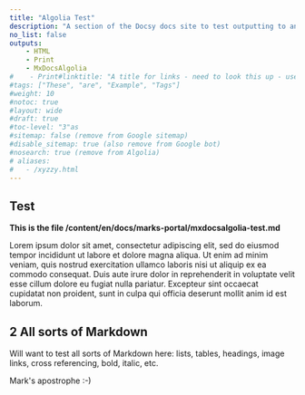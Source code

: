 ```yaml
---
title: "Algolia Test"
description: "A section of the Docsy docs site to test outputting to an Algolia file" 
no_list: false
outputs:
    - HTML
    - Print
    - MxDocsAlgolia
#    - Print#linktitle: "A title for links - need to look this up - used in restore-backup-locally.md"
#tags: ["These", "are", "Example", "Tags"]
#weight: 10
#notoc: true
#layout: wide
#draft: true
#toc-level: "3"as
#sitemap: false (remove from Google sitemap)
#disable_sitemap: true (also remove from Google bot)
#nosearch: true (remove from Algolia)
# aliases:
#   - /xyzzy.html
---
```


## Test

**This is the file /content/en/docs/marks-portal/mxdocsalgolia-test.md**

Lorem ipsum dolor sit amet, consectetur adipiscing elit, sed do eiusmod tempor incididunt ut labore et dolore magna aliqua. Ut enim ad minim veniam, quis nostrud exercitation ullamco laboris nisi ut aliquip ex ea commodo consequat. Duis aute irure dolor in reprehenderit in voluptate velit esse cillum dolore eu fugiat nulla pariatur. Excepteur sint occaecat cupidatat non proident, sunt in culpa qui officia deserunt mollit anim id est laborum.

## 2 All sorts of Markdown

Will want to test all sorts of Markdown here: lists, tables, headings, image links, cross referencing, bold, italic, etc.

Mark's apostrophe :-) 


